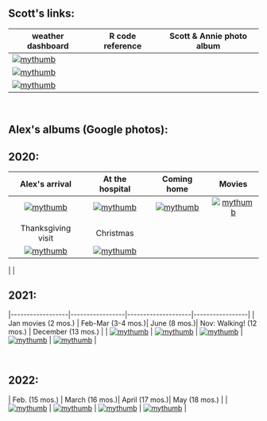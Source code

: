 <br>

## Scott's links:

| weather dashboard | R code reference | Scott & Annie photo album  |
|-----|-----|-----|
| [![mythumb](assets/weather%20icon.png "Weather dashboard")](docs/SRM_weather7.html)  | 
[![mythumb](assets/code.png "SRM code")](docs/SRM_code.html)    | 
[![mythumb](images/Scott%20n%20Annie%20thm.jpg "Scott & Annie 2020")](https://photos.app.goo.gl/Lyh4CcWdFuuiufuv5)    |

<br>

## Alex's albums (Google photos):

## 2020:

| Alex's arrival |   At the hospital    | Coming home  | Movies    |
|:-----------------:|:----------------:|:------------------:|:------------------:|
| [![mythumb](images/introducing-alex-galen-marion_thm.jpg "Birthday")](https://photos.app.goo.gl/UsbqoToZ5JBLwnLX9) |   [![mythumb](images/hospital_thm.jpg "At the hospital")](https://photos.app.goo.gl/Msw5y5udBryZNi338)   | [![mythumb](images/coming%20home%202%20thm.jpg "Coming home")](https://photos.app.goo.gl/KvWUrYm67uxNgAHp7) | [![mythumb](images/movies_thm.jpg "Movies")](https://photos.app.goo.gl/4mnHxyz3WaqjsbZn9) |
|   |   |   |   |
| Thanksgiving visit| Christmas |    |    |   
| [![mythumb](images/thanskgiving%20thm.jpg "Thanksgiving")](https://photos.app.goo.gl/9DxJhFJFUpnhJAe86)       | [![mythumb](images/christmas%20thm2.jpg "First Christmas")](https://photos.app.goo.gl/rDrpdgzfQ8Rj3SrD6) |
|
|                                                              

## 2021:

|------------------|-----------------|--------------------|-----------------|
| Jan movies (2 mos.) | Feb-Mar (3-4 mos.)| June (8 mos.)| Nov: Walking! (12 mos.) | December (13 mos.) |
| [![mythumb](images/Jan%20movies%20thm.jpg "Movies from Jan 2021")](https://photos.app.goo.gl/Li67ZVJuo2Hgy5Gn6) | [![mythumb](images/3-4%20mos%20thm.jpg "3-4 mos")](https://photos.app.goo.gl/snuXCZF9zKHdtegE9) | [![mythumb](images/pre-crawling%20thm.jpg "last of the pre-crawling era")](https://photos.app.goo.gl/a3Ltsy1xZ3wZJPWH9) | [![mythumb](images/walking%20thm.jpg "Walking!!")](https://photos.app.goo.gl/SK3Sv5So67rF2tHn7) |
[![mythumb](images/snow%2021%20thm.jpg "Christmas etc.")](https://photos.app.goo.gl/AV1g4iXsNHVq6JyH9) |



<br>

## 2022:

| Feb. (15 mos.) | March (16 mos.)| April (17 mos.)| May (18 mos.) |
| [![mythumb](images/Feb_22_thm.jpg "Feb 2022")](https://photos.app.goo.gl/CezHX9BcY8BuRn1M9) | 
[![mythumb](images/March_22_thm.jpg "March 2022")](https://photos.app.goo.gl/Qw4DHUQhB8cQ34Qp9) |
[![mythumb](images/Apr_22_thm.jpg "April 2022")](https://photos.app.goo.gl/6VsoFErA5ABAhpYe9) |
[![mythumb](images/May_22_thm.jpg "May 2022")](https://photos.app.goo.gl/6VsoFErA5ABAhpYe9) |



<br><br><br><br>
